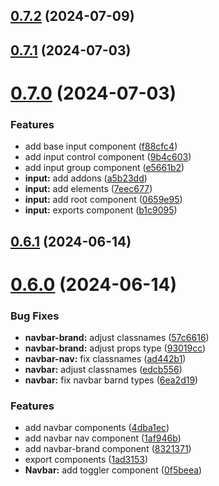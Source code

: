 ## [0.7.2](https://github.com/alancleyton/awesome-ui/compare/v0.7.1...v0.7.2) (2024-07-09)



## [0.7.1](https://github.com/alancleyton/awesome-ui/compare/v0.7.0...v0.7.1) (2024-07-03)



# [0.7.0](https://github.com/alancleyton/awesome-ui/compare/v0.6.1...v0.7.0) (2024-07-03)


### Features

* add base input component ([f88cfc4](https://github.com/alancleyton/awesome-ui/commit/f88cfc4ecb727b7663d9a779b62c0cbfe1908063))
* add input control component ([9b4c603](https://github.com/alancleyton/awesome-ui/commit/9b4c603a6aec83e5c8a4ee29dbb49d0a5effb1d6))
* add input group component ([e5661b2](https://github.com/alancleyton/awesome-ui/commit/e5661b2d5bafe81f7f60c81d1ed601fce9e1113c))
* **input:** add addons ([a5b23dd](https://github.com/alancleyton/awesome-ui/commit/a5b23ddf81c5713dc363a5b59912a0cba09364f6))
* **input:** add elements ([7eec677](https://github.com/alancleyton/awesome-ui/commit/7eec6774cd6c53c274dfccfe273adcbd5419a51c))
* **input:** add root component ([0659e95](https://github.com/alancleyton/awesome-ui/commit/0659e95c667b4b553888bf9bba5d8bbd1c2c5163))
* **input:** exports component ([b1c9095](https://github.com/alancleyton/awesome-ui/commit/b1c9095a4627d33ef32da4c617d9f118018fba18))



## [0.6.1](https://github.com/alancleyton/awesome-ui/compare/v0.6.0...v0.6.1) (2024-06-14)



# [0.6.0](https://github.com/alancleyton/awesome-ui/compare/v0.5.1...v0.6.0) (2024-06-14)


### Bug Fixes

* **navbar-brand:** adjust classnames ([57c6616](https://github.com/alancleyton/awesome-ui/commit/57c66165939a7fc70bf4214ef6beee5c40656f31))
* **navbar-brand:** adjust props type ([93019cc](https://github.com/alancleyton/awesome-ui/commit/93019cc81a57b9e6054e68a3443a0c1b95c40324))
* **navbar-nav:** fix classnames ([ad442b1](https://github.com/alancleyton/awesome-ui/commit/ad442b1097ff60f826c969674d2901d40fa93d08))
* **navbar:** adjust classnames ([edcb556](https://github.com/alancleyton/awesome-ui/commit/edcb55633c4f5ad7bb405087bcf82d2e5cb55eb9))
* **navbar:** fix navbar barnd types ([6ea2d19](https://github.com/alancleyton/awesome-ui/commit/6ea2d19fcab019fd08c1e0dc3a11355593552bcb))


### Features

* add navbar components ([4dba1ec](https://github.com/alancleyton/awesome-ui/commit/4dba1ec7421e967ddc18777318015bf2a1daab2b))
* add navbar nav component ([1af946b](https://github.com/alancleyton/awesome-ui/commit/1af946bf1a4c10a3118ee00a39e16c5b2f9a9bd6))
* add navbar-brand component ([8321371](https://github.com/alancleyton/awesome-ui/commit/8321371073760a9434e8a9ce9bca5e0dba04d0f6))
* export components ([1ad3153](https://github.com/alancleyton/awesome-ui/commit/1ad3153853476831c910e1d9c4fa7001ea590c13))
* **Navbar:** add toggler component ([0f5beea](https://github.com/alancleyton/awesome-ui/commit/0f5beeadcd61a974d64b3bf4a55f249a9afe92e2))



